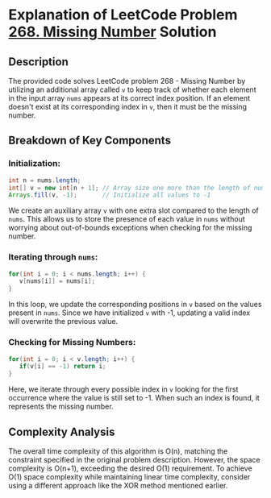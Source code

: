 # Explanation of LeetCode Problem [268. Missing Number](https://leetcode.com/problems/missing-number/description/?envType=daily-question&envId=2024-02-20) Solution

## Description
The provided code solves LeetCode problem 268 - Missing Number by utilizing an additional array called `v` to keep track of whether each element in the input array `nums` appears at its correct index position. If an element doesn't exist at its corresponding index in `v`, then it must be the missing number.

## Breakdown of Key Components
### Initialization:
```java
int n = nums.length;
int[] v = new int[n + 1]; // Array size one more than the length of nums
Arrays.fill(v, -1);       // Initialize all values to -1
```
We create an auxiliary array `v` with one extra slot compared to the length of `nums`. This allows us to store the presence of each value in `nums` without worrying about out-of-bounds exceptions when checking for the missing number.

### Iterating through `nums`:
```java
for(int i = 0; i < nums.length; i++) {
   v[nums[i]] = nums[i];
}
```
In this loop, we update the corresponding positions in `v` based on the values present in `nums`. Since we have initialized `v` with -1, updating a valid index will overwrite the previous value.

### Checking for Missing Numbers:
```java
for(int i = 0; i < v.length; i++) {
   if(v[i] == -1) return i;
}
```
Here, we iterate through every possible index in `v` looking for the first occurrence where the value is still set to -1. When such an index is found, it represents the missing number.

## Complexity Analysis
The overall time complexity of this algorithm is O(n), matching the constraint specified in the original problem description. However, the space complexity is O(n+1), exceeding the desired O(1) requirement. To achieve O(1) space complexity while maintaining linear time complexity, consider using a different approach like the XOR method mentioned earlier.